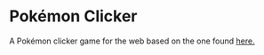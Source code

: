 # Pokémon Clicker

A Pokémon clicker game for the web based on the one found <a href="https://github.com/ishadijcks/ishadijcks.github.io">here.</a>